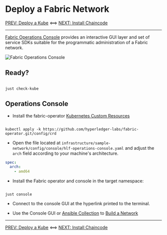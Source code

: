 # Deploy a Fabric Network

[PREV: Deploy a Kube](10-kube.md) <==> [NEXT: Install Chaincode](30-chaincode.md)

---

[Fabric Operations Console](https://github.com/hyperledger-labs/fabric-operations-console) provides an
interactive GUI layer and set of service SDKs suitable for the programmatic administration of a
Fabric network.

![Fabric Operations Console](https://github.com/hyperledger-labs/fabric-operations-console/blob/main/docs/images/architecture_hl.png)


## Ready?

```shell

just check-kube

```

## Operations Console

- Install the fabric-operator [Kubernetes Custom Resources](https://kubernetes.io/docs/concepts/extend-kubernetes/api-extension/custom-resources/)
```shell

kubectl apply -k https://github.com/hyperledger-labs/fabric-operator.git/config/crd

```

- Open the file located at `infrastructure/sample-network/config/console/hlf-operations-console.yaml` and adjust the `arch` field according to your machine's architecture.

```yaml
spec:
  arch:
    - amd64
```

- Install the Fabric operator and console in the target namespace: 
```shell

just console

```

- Connect to the console GUI at the hyperlink printed to the terminal.

- Use the Console GUI or [Ansible Collection](22-fabric-ansible-collection.md) to
  [Build a Network](https://cloud.ibm.com/docs/blockchain?topic=blockchain-ibp-console-build-network)


---

[PREV: Deploy a Kube](10-kube.md) <==> [NEXT: Install Chaincode](30-chaincode.md)
